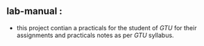 ## lab-manual :
   - this project contian a practicals for the student of _GTU_ for their assignments and practicals notes as per _GTU_ syllabus.
 
